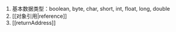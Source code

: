 1. 基本数据类型：boolean,  byte, char, short, int, float, long, double
2. [[对象引用|reference]] 
3. [[returnAddress]]